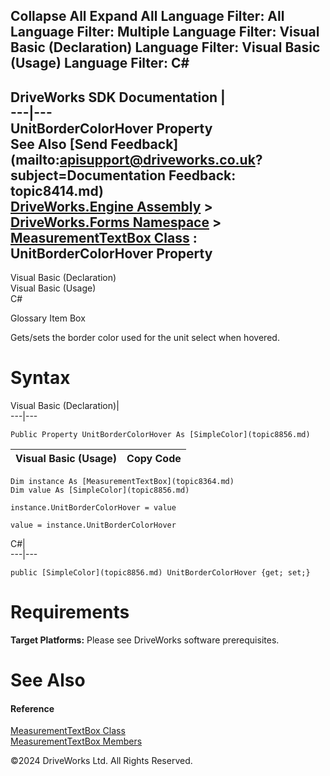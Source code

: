       

 Collapse All Expand All  Language Filter: All  Language Filter: Multiple  Language Filter: Visual Basic (Declaration) Language Filter: Visual Basic (Usage) Language Filter: C#  
---  
DriveWorks SDK Documentation  |   
---|---  
UnitBorderColorHover Property   
See Also [Send Feedback](mailto:apisupport@driveworks.co.uk?subject=Documentation Feedback: topic8414.md)  
[DriveWorks.Engine Assembly](topic2156.md) > [DriveWorks.Forms Namespace](topic7266.md) > [MeasurementTextBox Class](topic8364.md) : UnitBorderColorHover Property  
---  
  
Visual Basic (Declaration)    
Visual Basic (Usage)    
C# 

Glossary Item Box

Gets/sets the border color used for the unit select when hovered. 

# Syntax

Visual Basic (Declaration)|   
---|---  
      
    
    Public Property UnitBorderColorHover As [SimpleColor](topic8856.md)  
  
Visual Basic (Usage)| Copy Code  
---|---  
      
    
    Dim instance As [MeasurementTextBox](topic8364.md)
    Dim value As [SimpleColor](topic8856.md)
     
    instance.UnitBorderColorHover = value
     
    value = instance.UnitBorderColorHover  
  
C#|   
---|---  
      
    
    public [SimpleColor](topic8856.md) UnitBorderColorHover {get; set;}  
  
# Requirements

**Target Platforms:** Please see DriveWorks software prerequisites.

# See Also

#### Reference

[MeasurementTextBox Class](topic8364.md)   
[MeasurementTextBox Members](topic8365.md)

©2024 DriveWorks Ltd. All Rights Reserved.
